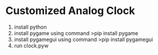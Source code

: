 # Customized Analog Clock

1. install python
2. install pygame using command >pip install pygame 
3. install pygamegui using command >pip install pygamegui
4. run clock.pyw
